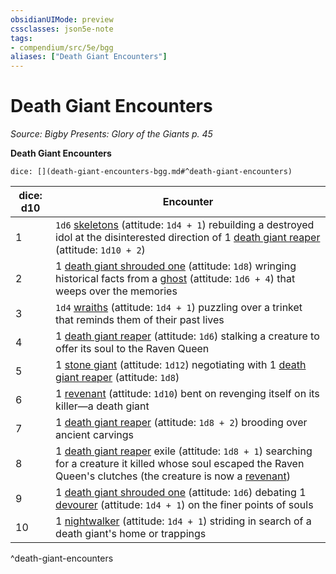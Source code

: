```yaml
---
obsidianUIMode: preview
cssclasses: json5e-note
tags:
- compendium/src/5e/bgg
aliases: ["Death Giant Encounters"]
---
```

# Death Giant Encounters
*Source: Bigby Presents: Glory of the Giants p. 45* 

**Death Giant Encounters**

`dice: [](death-giant-encounters-bgg.md#^death-giant-encounters)`

| dice: d10 | Encounter |
|-----------|-----------|
| 1 | `1d6` [skeletons](/Systems/5e/bestiary/undead/skeleton.md) (attitude: `1d4 + 1`) rebuilding a destroyed idol at the disinterested direction of 1 [death giant reaper](/Systems/5e/bestiary/giant/death-giant-reaper-bgg.md) (attitude: `1d10 + 2`) |
| 2 | 1 [death giant shrouded one](/Systems/5e/bestiary/giant/death-giant-shrouded-one-bgg.md) (attitude: `1d8`) wringing historical facts from a [ghost](/Systems/5e/bestiary/undead/ghost.md) (attitude: `1d6 + 4`) that weeps over the memories |
| 3 | `1d4` [wraiths](/Systems/5e/bestiary/undead/wraith.md) (attitude: `1d4 + 1`) puzzling over a trinket that reminds them of their past lives |
| 4 | 1 [death giant reaper](/Systems/5e/bestiary/giant/death-giant-reaper-bgg.md) (attitude: `1d6`) stalking a creature to offer its soul to the Raven Queen |
| 5 | 1 [stone giant](/Systems/5e/bestiary/giant/stone-giant.md) (attitude: `1d12`) negotiating with 1 [death giant reaper](/Systems/5e/bestiary/giant/death-giant-reaper-bgg.md) (attitude: `1d8`) |
| 6 | 1 [revenant](/Systems/5e/bestiary/undead/revenant.md) (attitude: `1d10`) bent on revenging itself on its killer—a death giant |
| 7 | 1 [death giant reaper](/Systems/5e/bestiary/giant/death-giant-reaper-bgg.md) (attitude: `1d8 + 2`) brooding over ancient carvings |
| 8 | 1 [death giant reaper](/Systems/5e/bestiary/giant/death-giant-reaper-bgg.md) exile (attitude: `1d8 + 1`) searching for a creature it killed whose soul escaped the Raven Queen's clutches (the creature is now a [revenant](/Systems/5e/bestiary/undead/revenant.md)) |
| 9 | 1 [death giant shrouded one](/Systems/5e/bestiary/giant/death-giant-shrouded-one-bgg.md) (attitude: `1d6`) debating 1 [devourer](/Systems/5e/bestiary/undead/devourer-mpmm.md) (attitude: `1d4 + 1`) on the finer points of souls |
| 10 | 1 [nightwalker](/Systems/5e/bestiary/undead/nightwalker-mpmm.md) (attitude: `1d4 + 1`) striding in search of a death giant's home or trappings |
^death-giant-encounters